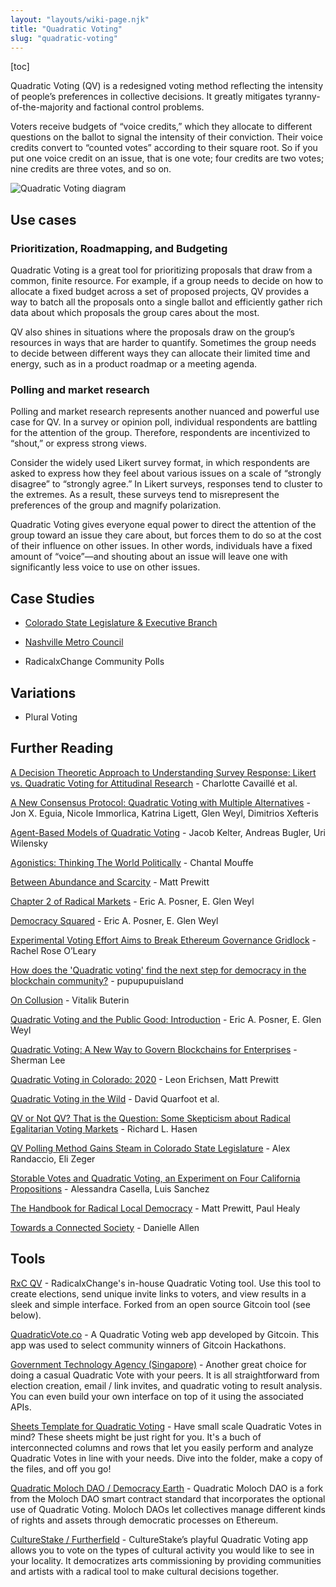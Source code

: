```yaml
---
layout: "layouts/wiki-page.njk"
title: "Quadratic Voting"
slug: "quadratic-voting"
---
```

[toc]

Quadratic Voting (QV) is a redesigned voting method reflecting the intensity of people’s preferences in collective decisions. It greatly mitigates tyranny-of-the-majority and factional control problems.

Voters receive budgets of “voice credits,” which they allocate to different questions on the ballot to signal the intensity of their conviction. Their voice credits convert to “counted votes” according to their square root. So if you put one voice credit on an issue, that is one vote; four credits are two votes; nine credits are three votes, and so on.  

![Quadratic Voting diagram](/images/wiki/qv-diagram.png)

## Use cases

### Prioritization, Roadmapping, and Budgeting

Quadratic Voting is a great tool for prioritizing proposals that draw from a common, finite resource. For example, if a group needs to decide on how to allocate a fixed budget across a set of proposed projects, QV provides a way to batch all the proposals onto a single ballot and efficiently gather rich data about which proposals the group cares about the most.

QV also shines in situations where the proposals draw on the group’s resources in ways that are harder to quantify. Sometimes the group needs to decide between different ways they can allocate their limited time and energy, such as in a product roadmap or a meeting agenda.

### Polling and market research

Polling and market research represents another nuanced and powerful use case for QV. In a survey or opinion poll, individual respondents are battling for the attention of the group. Therefore, respondents are incentivized to “shout,” or express strong views.

Consider the widely used Likert survey format, in which respondents are asked to express how they feel about various issues on a scale of “strongly disagree” to “strongly agree.” In Likert surveys, responses tend to cluster to the extremes. As a result, these surveys tend to misrepresent the preferences of the group and magnify polarization.

Quadratic Voting gives everyone equal power to direct the attention of the group toward an issue they care about, but forces them to do so at the cost of their influence on other issues. In other words, individuals have a fixed amount of “voice”—and shouting about an issue will leave one with significantly less voice to use on other issues.

## Case Studies

- [Colorado State Legislature & Executive Branch](/wiki/colorado-qv/)

- [Nashville Metro Council](https://www.forbes.com/sites/zengernews/2022/08/31/nashville-jersey-city-experiment-with-quadratic-voting---a-radical-step/)

- RadicalxChange Community Polls

## Variations

- Plural Voting

## Further Reading

[A Decision Theoretic Approach to Understanding Survey Response: Likert vs. Quadratic Voting for Attitudinal Research](https://lawreview.uchicago.edu/sites/lawreview.uchicago.edu/files/3Chen_WEB_FINAL.pdf) - Charlotte Cavaillé et al.

[A New Consensus Protocol: Quadratic Voting with Multiple Alternatives](https://deliverypdf.ssrn.com/delivery.php?ID=336017068111082117073078066115084112028053007053033039065095095064115100122013102112048110119035050040030030123079097081068064007021047086002012100111068117016123024008082048006025066089069086066075107104070123064105070094066087070002088001090013122000&EXT=pdf&INDEX=TRUE) - Jon X. Eguia, Nicole Immorlica, Katrina Ligett, Glen Weyl, Dimitrios Xefteris

[Agent-Based Models of Quadratic Voting](https://www.researchgate.net/publication/357590353_Agent-Based_Models_of_Quadratic_Voting) - Jacob Kelter, Andreas Bugler, Uri Wilensky

[Agonistics: Thinking The World Politically](https://www.barnesandnoble.com/w/agonistics-chantal-mouffe/1113507188) - Chantal Mouffe

[Between Abundance and Scarcity](/media/blog/between-scarcity-and-abundance/) - Matt Prewitt

[Chapter 2 of Radical Markets](http://governance40.com/wp-content/uploads/2018/11/Eric-Posner-E.-Weyl-Radical-Markets_-Uprooting-Capitalism-and-Democracy-for-a-Just-Society-Princeton-University-Press-2018.pdf) - Eric A. Posner, E. Glen Weyl

[Democracy Squared](https://www.vanderbiltlawreview.org/2015/03/voting-squared-quadratic-voting-in-democratic-politics/) - Eric A. Posner, E. Glen Weyl

[Experimental Voting Effort Aims to Break Ethereum Governance Gridlock](https://www.coindesk.com/experimental-voting-effort-aims-break-ethereum-governance-gridlock) - Rachel Rose O’Leary

[How does the 'Quadratic voting' find the next step for democracy in the blockchain community?](https://medium.com/@pupupupuisland.eth/how-does-the-quadratic-voting-find-the-next-step-for-democracy-in-the-blockchain-community-d6788fc0592d) - pupupupuisland

[On Collusion](https://vitalik.ca/general/2019/04/03/collusion.html) - Vitalik Buterin

[Quadratic Voting and the Public Good: Introduction](/media/papers/qv-and-the-public-good.pdf) - Eric A. Posner, E. Glen Weyl

[Quadratic Voting: A New Way to Govern Blockchains for Enterprises](https://www.forbes.com/sites/shermanlee/2018/05/30/quadratic-voting-a-new-way-to-govern-blockchains-for-enterprises/#1760146b6ef8) - Sherman Lee

[Quadratic Voting in Colorado: 2020](/media/blog/quadratic-voting-in-colorado-2020/) - Leon Erichsen, Matt Prewitt

[Quadratic Voting in the Wild](http://www.sci.sdsu.edu/crmse/msed/papers/Quarfoot2.pdf) - David Quarfoot et al.

[QV or Not QV? That is the Question: Some Skepticism about Radical Egalitarian Voting Markets](https://lawreview.uchicago.edu/publication/qv-or-not-qv-question-some-skepticism-about-radical-egalitarian-voting-marketss) - Richard L. Hasen

[QV Polling Method Gains Steam in Colorado State Legislature](/media/blog/qv-polling-method-gains-steam-in-colorado-state-legislature/) - Alex Randaccio, Eli Zeger

[Storable Votes and Quadratic Voting, an Experiment on Four California Propositions](https://www.nber.org/system/files/working_papers/w25510/w25510.pdf) - Alessandra Casella, Luis Sanchez

[The Handbook for Radical Local Democracy](/media/papers/The_Handbook_for_Radical_Local_Democracy.pdf) - Matt Prewitt, Paul Healy

[Towards a Connected Society](https://lsa.umich.edu/social-solutions/diversity-democracy/oci-series/excerpts/volume-i/toward-a-connected-society.html) - Danielle Allen

## Tools

[RxC QV](https://quadraticvote.radicalxchange.org/) - RadicalxChange's in-house Quadratic Voting tool. Use this tool to create elections, send unique invite links to voters, and view results in a sleek and simple interface. Forked from an open source Gitcoin tool (see below).

[QuadraticVote.co](https://quadraticvote.co/) - A Quadratic Voting web app developed by Gitcoin. This app was used to select community winners of Gitcoin Hackathons.

[Government Technology Agency (Singapore)](https://qv.geek.sg/) - Another great choice for doing a casual Quadratic Vote with your peers. It is all straightforward from election creation, email / link invites, and quadratic voting to result analysis. You can even build your own interface on top of it using the associated APIs.

[Sheets Template for Quadratic Voting](https://drive.google.com/drive/folders/1trnAJ1XOLyZk-0mgedZ3G98MQH3xrL0m?usp=sharing) - Have small scale Quadratic Votes in mind? These sheets might be just right for you. It's a buch of interconnected columns and rows that let you easily perform and analyze Quadratic Votes in line with your needs. Dive into the folder, make a copy of the files, and off you go!

[Quadratic Moloch DAO / Democracy Earth](https://democracy.earth/) - Quadratic Moloch DAO is a fork from the Moloch DAO smart contract standard that incorporates the optional use of Quadratic Voting. Moloch DAOs let collectives manage different kinds of rights and assets through democratic processes on Ethereum.

[CultureStake / Furtherfield](https://www.furtherfield.org/culturestake-2/) - CultureStake’s playful Quadratic Voting app allows you to vote on the types of cultural activity you would like to see in your locality. It democratizes arts commissioning by providing communities and artists with a radical tool to make cultural decisions together.